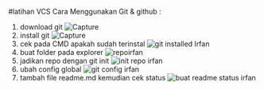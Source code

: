 #latihan VCS
Cara Menggunakan Git & github :

1. download git
![Capture](https://user-images.githubusercontent.com/115473990/196129762-bf5277ef-dd39-4130-ac15-138bac826f68.JPG)
2. install git
![Capture](https://user-images.githubusercontent.com/115473990/196129804-219aae23-1389-473b-94f8-f5da1a4c89c0.PNG)
3. cek pada CMD apakah sudah terinstal
![git installed Irfan](https://user-images.githubusercontent.com/115473990/196129914-236e6d60-a24f-4d58-a78b-9046cf9fb516.PNG)
4. buat folder pada explorer
![repoirfan](https://user-images.githubusercontent.com/115473990/196130277-32b0e733-05e3-497d-b78a-efc22094d9d5.PNG)
5. jadikan repo dengan git init
![init repo irfan](https://user-images.githubusercontent.com/115473990/196130406-2a7d1426-83e4-4ef8-a3fc-510097fe8ef6.PNG)
6. ubah config global
![git config irfan](https://user-images.githubusercontent.com/115473990/196130754-584fc568-2bab-4ef8-9c2a-8cf4c7ae94c8.PNG)
7. tambah file readme.md kemudian cek status
![buat readme   status irfan](https://user-images.githubusercontent.com/115473990/196130850-780bdfc8-fc59-4d41-a552-49f926dc5bb0.PNG)


